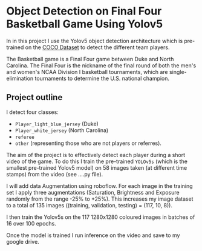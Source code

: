 # Object Detection on Final Four Basketball Game Using Yolov5

In in this project I use the Yolov5 object detection architecture which is pre-trained on the [COCO Dataset](https://cocodataset.org/) to detect the different team players.

The Basketball game is a Final Four game between Duke and North Carolina. The Final Four is the nickname of the final round of both the men's and women's NCAA Division I basketball tournaments, which are single-elimination tournaments to determine the U.S. national champion.

## Project outline

I detect four classes:
* `Player_light_blue_jersey` (Duke)
* `Player_white_jersey` (North Carolina)
* `referee`
* `other` (representing those who are not players or referres).

The aim of the project is to effectively detect each player during a short video of the game. To do this I train the pre-trained `YOLOv5s` (which is the smallest pre-trained Yolov5 model) on 58 images taken (at different time stamps) from the video (see ....py file). 

I will add data Augmentation using roboflow. For each image in the training set I apply three augmentations (Saturation, Brightness and Exposure randomly from the range -25% to +25%). This increases my image dataset to a total of 135 images ((training, validation, testing) = (117, 10, 8)).

I then train the Yolov5s on the 117 1280x1280 coloured images in batches of 16 over 100 epochs.

Once the model is trained I run inference on the video and save to my google drive.
